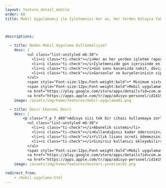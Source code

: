 ```yaml
---
layout: feature_detail_mobile
order: 60
title: Mobil Uygulamamız ile İşletmenizi Her an, Her Yerden Kolayca Takip Edin!



descriptions: 
 
  - title: Neden Mobil Uygulama Kullanmalıyım?
    desc: |
          <ul class="list-unstyled mb-30">
            <li><i class="ti-check"></i>Her an her yerden işletme raporlarına ulaşabilir, işletmenizi gerçek zamanlı takip edebilirsiniz.</li>
            <li><i class="ti-check"></i>İşletmenizde gün içerisinde en çok satılan ürünlerinizi görüntüleyebilir, böylece satışlarınızı artırabilirsiniz.</li>
            <li><i class="ti-check"></i>Gün sonu kasanızda nakit, döviz, kredi kartı, yemek çeki vb türlerde ödeme bilgilerinize kolayca ulaşabilirsiniz.</li>
            <li><i class="ti-check"></i>Garsonlar ve kuryelerinizin sipariş operasyonlarını çok daha hızlı ve sistematik şekilde yönetmesini sağlayarak, kayıp kaçakları engelleyebilirsiniz.</li>
          </ul>
          <span style="Font-size:13px;Font-weight:bold">* Minimum sistem gereksimi: Android 5.0 ve iOS 9.0 üzeridir.</span></p>
          <span style="Font-size:12px;Font-weight:bold">Mobil uygulamamızı ücretsiz denemek için aşağıdaki butonları kullanabilirsiniz.</span></p>
          <a href="https://play.google.com/store/apps/details?id=com.adisyo.mobile&hl=tr&gl=US" target="_blank"><img src="/assets/img/google-play-badge.svg" class="mobile-store-icons"></a>
          <a href="https://apps.apple.com/tr/app/adisyo-personel/id1419508147?l=tr" target="_blank"><img src="/assets/img/app-store-badge.svg" class="mobile-store-icons"></a>
    image: /assets/img/home/features/mobil-uygulama01.png

  - title: Devir Ekonomi Devri
    desc: |
        <p class="f_p f_400">Adisyo sizi tek bir cihazı kullanmaya zorlamaz. Adisyo'yu kullanmak için pahalı bir lisans almanız gerekmez. Yıllık bakım ücreti ödemezsiniz. Abonelik sistemi sayesinde, kullandığınız kadar ödersiniz.</p>
          <ul class="list-unstyled mb-30">
            <li><i class="ti-check"></i>Abonelik sistemi</li>
            <li><i class="ti-check"></i>Kullandığınız kadar ödersiniz</li>
            <li><i class="ti-check"></i>Yıllık lisans ücreti ödemezsiniz</li>
            <li><i class="ti-check"></i>Sınırsız kullanıcı ekleyebilirsiniz</li>
          </ul>
          <span style="Font-size:12px;Font-weight:bold">Mobil uygulamamızı ücretsiz denemek için aşağıdaki butonları kullanabilirsiniz.</span></p>
          <a href="https://play.google.com/store/apps/details?id=com.adisyo.mobile&hl=tr&gl=US" target="_blank"><img src="/assets/img/google-play-badge.svg" class="mobile-store-icons"></a>
          <a href="https://apps.apple.com/tr/app/adisyo-personel/id1419508147?l=tr" target="_blank"><img src="/assets/img/app-store-badge.svg" class="mobile-store-icons"></a><br><br>
    image: /assets/img/home/features/musteri-yonetimi02.png

redirect_from:
    - /mobil-uygulama.html
---
```

